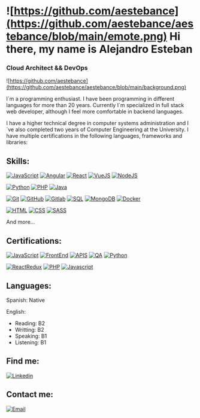 # ![https://github.com/aestebance](https://github.com/aestebance/aestebance/blob/main/emote.png) Hi there, my name is Alejandro Esteban
### Cloud Architect && DevOps
![https://github.com/aestebance](https://github.com/aestebance/aestebance/blob/main/background.png)

I´m a programming enthusiast. I have been programming in different languages for more than 20 years. Currently I´m specialized in full stack web developer, although I feel more comfortable in backend languages.

I have a higher technical degree in computer systems administration and I´ve also completed two years of Computer Engineering at the University. I have multiple certifications in the following languages, frameworks and libraries:

## Skills:
[![JavaScript](https://img.shields.io/badge/JavaScript-F7DF1E?style=for-the-badge&logo=javascript&logoColor=white&labelColor=101010)]()
[![Angular](https://img.shields.io/badge/Angular-DD0031?style=for-the-badge&logo=Angular&logoColor=white&labelColor=101010)]()
[![React](https://img.shields.io/badge/React-61DAFB?style=for-the-badge&logo=React&logoColor=white&labelColor=101010)]()
[![VueJS](https://img.shields.io/badge/VueJS-4FC08D?style=for-the-badge&logo=vue.js&logoColor=white&labelColor=101010)]()
[![NodeJS](https://img.shields.io/badge/NodeJS+express-339933?style=for-the-badge&logo=node.js&logoColor=white&labelColor=101010)]()

[![Python](https://img.shields.io/badge/Python-3776AB?style=for-the-badge&logo=Python&logoColor=white&labelColor=101010)]()
[![PHP](https://img.shields.io/badge/PHP-777BB4?style=for-the-badge&logo=PHP&logoColor=white&labelColor=101010)]()
[![Java](https://img.shields.io/badge/Java-007396?style=for-the-badge&logo=Java&logoColor=white&labelColor=101010)]()

[![Git](https://img.shields.io/badge/Git-F05032?style=for-the-badge&logo=Git&logoColor=white&labelColor=101010)]()
[![GitHub](https://img.shields.io/badge/Github-181717?style=for-the-badge&logo=Github&logoColor=white&labelColor=101010)]()
[![Gitlab](https://img.shields.io/badge/Gitlab-FCA121?style=for-the-badge&logo=Gitlab&logoColor=white&labelColor=101010)]()
[![SQL](https://img.shields.io/badge/SQL-4479A1?style=for-the-badge&logo=MySQL&logoColor=white&labelColor=101010)]()
[![MongoDB](https://img.shields.io/badge/MongoDB-47A248?style=for-the-badge&logo=MongoDB&logoColor=white&labelColor=101010)]()
[![Docker](https://img.shields.io/badge/Docker-2496ED?style=for-the-badge&logo=Docker&logoColor=white&labelColor=101010)]()

[![HTML](https://img.shields.io/badge/HTML5-E34F26?style=for-the-badge&logo=HTML5&logoColor=white&labelColor=101010)]()
[![CSS](https://img.shields.io/badge/CSS-1572B6?style=for-the-badge&logo=CSS3&logoColor=white&labelColor=101010)]()
[![SASS](https://img.shields.io/badge/SASS-CC6699?style=for-the-badge&logo=SASS&logoColor=white&labelColor=101010)]()

And more...

## Certifications:
[![JavaScript](https://img.shields.io/badge/JavaScript_Algorithms_and_Data_Structures-0A0A23?style=for-the-badge&logo=freecodecamp&logoColor=white&labelColor=101010)](https://www.freecodecamp.org/certification/aestebance/javascript-algorithms-and-data-structures)
[![FrontEnd](https://img.shields.io/badge/Front_End_Libraries-0A0A23?style=for-the-badge&logo=freecodecamp&logoColor=white&labelColor=101010)](https://www.freecodecamp.org/certification/aestebance/front-end-libraries)
[![APIS](https://img.shields.io/badge/APIs_and_Microservices-0A0A23?style=for-the-badge&logo=freecodecamp&logoColor=white&labelColor=101010)](https://www.freecodecamp.org/certification/aestebance/apis-and-microservices)
[![QA](https://img.shields.io/badge/Quality_Assurance-0A0A23?style=for-the-badge&logo=freecodecamp&logoColor=white&labelColor=101010)](https://www.freecodecamp.org/certification/aestebance/quality-assurance-v7)
[![Python](https://img.shields.io/badge/Scientific_Computing_with_Python-0A0A23?style=for-the-badge&logo=freecodecamp&logoColor=white&labelColor=101010)](https://www.freecodecamp.org/certification/aestebance/scientific-computing-with-python-v7)

[![ReactRedux](https://img.shields.io/badge/React_+_Redux-1ABC9C?style=for-the-badge&logo=sololearn&logoColor=white&labelColor=101010)](https://www.sololearn.com/Certificate/1097-20989752/jpg/)
[![PHP](https://img.shields.io/badge/PHP-1ABC9C?style=for-the-badge&logo=sololearn&logoColor=white&labelColor=101010)](https://www.sololearn.com/Certificate/1059-20989752/jpg/)
[![Javascript](https://img.shields.io/badge/Javascript-1ABC9C?style=for-the-badge&logo=sololearn&logoColor=white&labelColor=101010)](https://www.sololearn.com/certificates/course/en/20989752/1024/landscape/png)

## Languages:

Spanish: Native

English:
 - Reading: B2
 - Writting: B2
 - Speaking: B1
 - Listening: B1


## Find me:

[![Linkedin](https://img.shields.io/badge/Linkedin-0A66C2?style=for-the-badge&logo=linkedin&logoColor=white&labelColor=101010)](https://www.linkedin.com/in/alejandro-esteban-celdr%C3%A1n-3a1811203/)

## Contact me:
[![Email](https://img.shields.io/badge/aestebance@uoc.edu-my_email-D14836?style=for-the-badge&logo=gmail&logoColor=white&labelColor=101010)](mailto:aestebance@uoc.edu)
